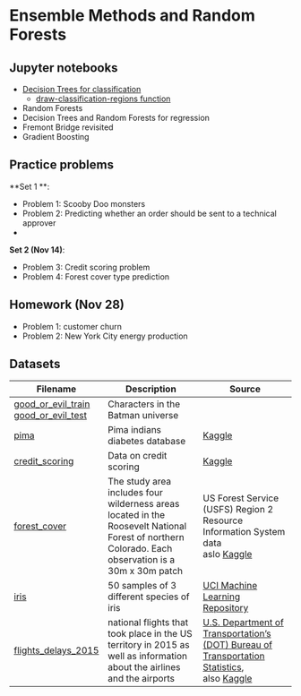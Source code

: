 # Ensemble Methods and Random Forests

## Jupyter notebooks

- [Decision Trees for classification](https://nbviewer.org/github/um-perez-alvaro/Data-Science-Practice/blob/master/Jupyter%20Notebooks/Random%20Forests/notebooks/Classification%20trees.ipynb)
  * [draw-classification-regions function](https://github.com/um-perez-alvaro/Data-Science-Practice/blob/master/Jupyter%20Notebooks/Classification/notebooks/functions.py)
- Random Forests
- Decision Trees and Random Forests for regression
- Fremont Bridge revisited
- Gradient Boosting


## Practice problems

**Set 1 **:
- Problem 1: Scooby Doo monsters
- Problem 2: Predicting whether an order should be sent to a technical approver
- 
**Set 2 (Nov 14)**:
- Problem 3: Credit scoring problem
- Problem 4: Forest cover type prediction

## Homework (Nov 28)
- Problem 1: customer churn
- Problem 2: New York City energy production
  
## Datasets

Filename | Description |  Source
--- | --- |  --- 
[good_or_evil_train](https://raw.githubusercontent.com/um-perez-alvaro/Data-Science-Practice/master/Data/good_or_evil_train) <br> [good_or_evil_test](https://raw.githubusercontent.com/um-perez-alvaro/Data-Science-Practice/master/Data/good_or_evil_test) | Characters in the Batman universe | 
[pima](https://raw.githubusercontent.com/um-perez-alvaro/Data-Science-Practice/master/Data/pima.csv) | Pima indians diabetes database | [Kaggle](https://www.kaggle.com/uciml/pima-indians-diabetes-database) |
[credit_scoring](https://raw.githubusercontent.com/um-perez-alvaro/Data-Science-Practice/master/Data/credit_scoring.csv) | Data on credit scoring |   [Kaggle](https://www.kaggle.com/kashnitsky/a5-demo-logit-and-rf-for-credit-scoring)
[forest_cover](https://raw.githubusercontent.com/um-perez-alvaro/Data-Science-Practice/master/Data/forest_cover.csv) | The study area includes four wilderness areas located in the Roosevelt National Forest of northern Colorado. Each observation is a 30m x 30m patch | US Forest Service (USFS) Region 2 Resource Information System data <br> aslo [Kaggle](https://www.kaggle.com/c/forest-cover-type-prediction/data) |
[iris](https://raw.githubusercontent.com/um-perez-alvaro/Data-Science-Practice/master/Data/iris.csv) | 50 samples of 3 different species of iris | [UCI Machine Learning Repository](https://archive.ics.uci.edu/ml/datasets/iris) |
[flights_delays_2015]() | national flights that took place in the US territory in 2015 as well as information about the airlines and the airports |  [U.S. Department of Transportation’s (DOT) Bureau of Transportation Statistics](https://www.bts.gov/), <br> also [Kaggle](https://www.kaggle.com/c/flight-delays-spring-2018)

